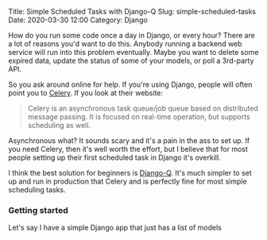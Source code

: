 Title: Simple Scheduled Tasks with Django-Q
Slug: simple-scheduled-tasks
Date: 2020-03-30 12:00
Category: Django

How do you run some code once a day in Django, or every hour?
There are a lot of reasons you'd want to do this. Anybody running a backend web service will run into this problem eventually.
Maybe you want to delete some expired data, update the status of some of your models, or poll a 3rd-party API.

So you ask around online for help. If you're using Django, people will often point you to [Celery](http://www.celeryproject.org/). If you look at their website:

> Celery is an asynchronous task queue/job queue based on distributed message passing. It is focused on real-time operation, but supports scheduling as well.

Asynchronous what? It sounds scary and it's a pain in the ass to set up. If you need Celery, then it's well worth the effort, but I believe that for
most people setting up their first scheduled task in Django it's overkill.

I think the best solution for beginners is [Django-Q](https://django-q.readthedocs.io/en/latest/). It's much simpler to set up and run in production that Celery and is perfectly fine for most simple scheduling tasks.

### Getting started

Let's say I have a simple Django app that just has a list of models

